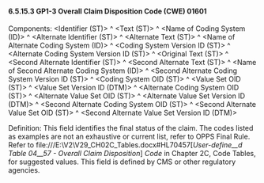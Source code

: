 #### 6.5.15.3 GP1-3 Overall Claim Disposition Code (CWE) 01601

Components: &lt;Identifier (ST)> ^ &lt;Text (ST)> ^ &lt;Name of Coding System (ID)> ^ &lt;Alternate Identifier (ST)> ^ &lt;Alternate Text (ST)> ^ &lt;Name of Alternate Coding System (ID)> ^ &lt;Coding System Version ID (ST)> ^ &lt;Alternate Coding System Version ID (ST)> ^ &lt;Original Text (ST)> ^ &lt;Second Alternate Identifier (ST)> ^ &lt;Second Alternate Text (ST)> ^ &lt;Name of Second Alternate Coding System (ID)> ^ &lt;Second Alternate Coding System Version ID (ST)> ^ &lt;Coding System OID (ST)> ^ &lt;Value Set OID (ST)> ^ &lt;Value Set Version ID (DTM)> ^ &lt;Alternate Coding System OID (ST)> ^ &lt;Alternate Value Set OID (ST)> ^ &lt;Alternate Value Set Version ID (DTM)> ^ &lt;Second Alternate Coding System OID (ST)> ^ &lt;Second Alternate Value Set OID (ST)> ^ &lt;Second Alternate Value Set Version ID (DTM)>

Definition: This field identifies the final status of the claim. The codes listed as examples are not an exhaustive or current list, refer to OPPS Final Rule. Refer to file:///E:\V2\V29_CH02C_Tables.docx#HL70457[_User-define__d Table 04__57 - Overall Claim Disposition_] _Code_ in Chapter 2C, Code Tables, for suggested values. This field is defined by CMS or other regulatory agencies.
